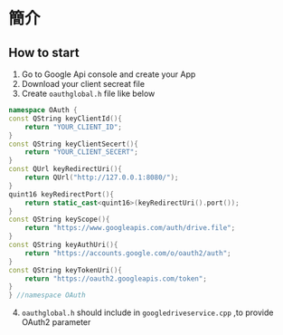 # 簡介

## How to start

1. Go to Google Api console and create your App
2. Download your client secreat file
3. Create `oauthglobal.h` file like below

``` c++
namespace OAuth {
const QString keyClientId(){
    return "YOUR_CLIENT_ID";
}
const QString keyClientSecert(){
    return "YOUR_CLIENT_SECERT";
}
const QUrl keyRedirectUri(){
    return QUrl("http://127.0.0.1:8080/");
}
quint16 keyRedirectPort(){
    return static_cast<quint16>(keyRedirectUri().port());
}
const QString keyScope(){
    return "https://www.googleapis.com/auth/drive.file";
}
const QString keyAuthUri(){
    return "https://accounts.google.com/o/oauth2/auth";
}
const QString keyTokenUri(){
    return "https://oauth2.googleapis.com/token";
}
} //namespace OAuth
```

4. `oauthglobal.h` should include in `googledriveservice.cpp` ,to provide OAuth2 parameter
